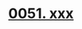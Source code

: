 # [0051. xxx](https://github.com/Tdahuyou/react/tree/main/0051.%20xxx)

<!-- region:toc -->

<!-- endregion:toc -->
